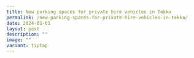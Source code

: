 ```yaml
---
title: New parking spaces for private hire vehicles in Tekka
permalink: /new-parking-spaces-for-private-hire-vehicles-in-tekka/
date: 2024-01-01
layout: post
description: ""
image: ""
variant: tiptap
---
```

